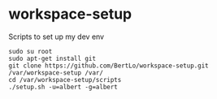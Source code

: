 # workspace-setup
Scripts to set up my dev env


```
sudo su root
sudo apt-get install git
git clone https://github.com/BertLo/workspace-setup.git /var/workspace-setup /var/
cd /var/workspace-setup/scripts
./setup.sh -u=albert -g=albert
```
